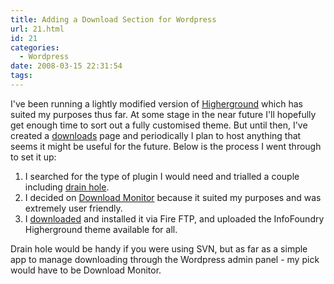 ```yaml
---
title: Adding a Download Section for Wordpress
url: 21.html
id: 21
categories:
  - Wordpress
date: 2008-03-15 22:31:54
tags:
---
```


I've been running a lightly modified version of [Higherground](http://www.seobilgi.com/wordpress-higherground-theme.html) which has suited my purposes thus far. At some stage in the near future I'll hopefully get enough time to sort out a fully customised theme. But until then, I've created a [downloads](http://www.infofoundry.net/downloads) page and periodically I plan to host anything that seems it might be useful for the future. Below is the process I went through to set it up:

1.  I searched for the type of plugin I would need and trialled a couple including [drain hole](http://wordpress.org/extend/plugins/drain-hole-1/#post-2333).
2.  I decided on [Download Monitor](http://blue-anvil.com/archives/wordpress-download-monitor-plugin) because it suited my purposes and was extremely user friendly.
3.  I [downloaded](http://wordpress.org/extend/plugins/download-monitor/#post-4822) and installed it via Fire FTP, and uploaded the InfoFoundry Higherground theme available for all.

Drain hole would be handy if you were using SVN, but as far as a simple app to manage downloading through the Wordpress admin panel - my pick would have to be Download Monitor.